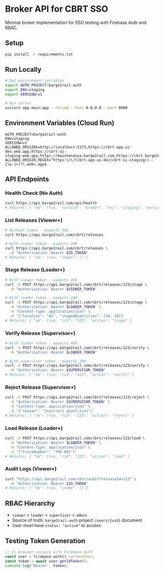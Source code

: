 # Broker API for CBRT SSO

Minimal broker implementation for SSO testing with Firebase Auth and RBAC.

## Setup

```bash
pip install -r requirements.txt
```

## Run Locally

```bash
# Set environment variables
export AUTH_PROJECT=barge2rail-auth
export ENV=staging
export VERSION=v1

# Run server
uvicorn app.main:app --reload --host 0.0.0.0 --port 8000
```

## Environment Variables (Cloud Run)

```
AUTH_PROJECT=barge2rail-auth
ENV=staging
VERSION=v1
ALLOWED_ORIGINS=http://localhost:5173,https://cbrt-app-ui-dev.web.app,https://cbrt-ui-staging.web.app,https://maintenance.barge2rail.com,https://cbrt.barge2rail.com
ALLOWED_ORIGIN_REGEX=^https:\/\/(cbrt-app-ui-dev|cbrt-ui-staging)(--[\w-]+)?\.web\.app$
```

## API Endpoints

### Health Check (No Auth)
```bash
curl https://api.barge2rail.com/api/health
# Returns: { "ok": true, "service": "broker", "env": "staging", "version": "v1", "time": "..." }
```

### List Releases (Viewer+)
```bash
# Without token - expects 401
curl https://api.barge2rail.com/cbrt/releases

# With viewer token - expects 200
curl https://api.barge2rail.com/cbrt/releases \
  -H "Authorization: Bearer $ID_TOKEN"
# Returns: { "ok": true, "items": [] }
```

### Stage Release (Loader+)
```bash
# With viewer token - expects 403
curl -X POST https://api.barge2rail.com/cbrt/releases/123/stage \
  -H "Authorization: Bearer $VIEWER_TOKEN"

# With loader token - expects 200
curl -X POST https://api.barge2rail.com/cbrt/releases/123/stage \
  -H "Authorization: Bearer $LOADER_TOKEN" \
  -H "Content-Type: application/json" \
  -d '{"location": "A1", "stagedQuantities": [10, 20]}'
# Returns: { "ok": true, "rid": "123", "action": "stage" }
```

### Verify Release (Supervisor+)
```bash
# With loader token - expects 403
curl -X POST https://api.barge2rail.com/cbrt/releases/123/verify \
  -H "Authorization: Bearer $LOADER_TOKEN"

# With supervisor token - expects 200
curl -X POST https://api.barge2rail.com/cbrt/releases/123/verify \
  -H "Authorization: Bearer $SUPERVISOR_TOKEN"
# Returns: { "ok": true, "rid": "123", "action": "verify" }
```

### Reject Release (Supervisor+)
```bash
curl -X POST https://api.barge2rail.com/cbrt/releases/123/reject \
  -H "Authorization: Bearer $SUPERVISOR_TOKEN" \
  -H "Content-Type: application/json" \
  -d '{"reason": "Incorrect quantities"}'
# Returns: { "ok": true, "rid": "123", "action": "reject" }
```

### Load Release (Loader+)
```bash
curl -X POST https://api.barge2rail.com/cbrt/releases/123/load \
  -H "Authorization: Bearer $LOADER_TOKEN" \
  -H "Content-Type: application/json" \
  -d '{"truckNumber": "TRK-001"}'
# Returns: { "ok": true, "rid": "123", "action": "load" }
```

### Audit Logs (Viewer+)
```bash
curl "https://api.barge2rail.com/cbrt/audit?releaseId=123" \
  -H "Authorization: Bearer $ID_TOKEN"
# Returns: { "ok": true, "items": [] }
```

## RBAC Hierarchy

- `viewer` < `loader` < `supervisor` < `admin`
- Source of truth: `barge2rail-auth` project `/users/{uid}` document
- User must have `status: "active"` to access

## Testing Token Generation

```javascript
// In browser console with Firebase Auth
const user = firebase.auth().currentUser;
const token = await user.getIdToken();
console.log('Bearer', token);
```